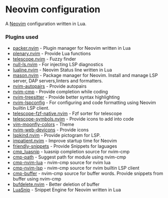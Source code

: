 # Neovim configuration

A [Neovim](https://github.com/neovim/neovim) configuration written in Lua.

### Plugins used

- [packer.nvim](https://github.com/wbthomason/packer.nvim) - Plugin manager for Neovim written in Lua
- [plenary.nvim](https://github.com/nvim-lua/plenary.nvim) - Provide Lua functions
- [telescope.nvim](https://github.com/nvim-telescope/telescope.nvim) - Fuzzy finder
- [null-ls.nvim](https://github.com/jose-elias-alvarez/null-ls.nvim) - For injecting LSP diagnostics
- [lualine.nvim](https://github.com/nvim-lualine/lualine.nvim) - Neovim Status line written in Lua
- [mason.nvim](https://github.com/williamboman/mason.nvim) - Package manager for Neovim. Install and manage LSP server, DAP servers,linters and formatters.
- [nvim-autopairs](https://github.com/windwp/nvim-autopairs) - Provide autopairs
- [nvim-cmp](https://github.com/hrsh7th/nvim-cmp) - Provide completion while coding
- [nvim-treesitter](https://github.com/nvim-treesitter/nvim-treesitter) - Provide better syntax highlighting
- [nvim-lspconfig](https://github.com/neovim/nvim-lspconfig) - For configuring and code formatting using Neovim builtin LSP client.
- [telescope-fzf-native.nvim](https://github.com/nvim-telescope/telescope-fzf-native.nvim) - Fzf sorter for telescope
- [telescope-symbols.nvim](https://github.com/nvim-telescope/telescope-symbols.nvim) - Provide icons to add into code
- [vim-moonfly-colors](https://github.com/bluz71/vim-moonfly-colors) - Theme
- [nvim-web-devicons](https://github.com/kyazdani42/nvim-web-devicons) - Provide icons
- [lspkind.nvim](https://github.com/onsails/lspkind.nvim) - Provide pictogram for LSP.
- [impatient.nvim](https://github.com/lewis6991/impatient.nvim) - Improve startup time for Neovim
- [friendly-snippets](https://github.com/rafamadriz/friendly-snippets) - Provide Snippets for laguages
- [cmp_luasnip](https://github.com/saadparwaiz1/cmp_luasnip) - luasnip completion source for nvim-cmp
- [cmp-path](https://github.com/hrsh7th/cmp-path) - Suggest path for module using nvim-cmp
- [cmp-nvim-lua](https://github.com/hrsh7th/cmp-nvim-lua) - nvim-cmp source for nvim lua
- [cmp-nvim-lsp](https://github.com/hrsh7th/cmp-nvim-lsp) - nvim-cmp source for nvim builtin LSP client
- [cmp-buffer](https://github.com/hrsh7th/cmp-buffer) - nvim-cmp source for buffer words. Provide snippets from buffer using nvim-cmp
- [bufdelete.nvim](https://github.com/famiu/bufdelete.nvim) - Better deletion of buffer
- [LuaSnip](https://github.com/L3MON4D3/LuaSnip) - Snippet Engine for Neovim written in Lua
